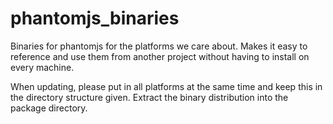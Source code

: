 phantomjs_binaries
==================

Binaries for phantomjs for the platforms we care about.  Makes it easy to reference and use them from another project without having to install on every machine.

When updating, please put in all platforms at the same time and keep this in the directory structure given.  Extract the binary distribution into the package directory.


